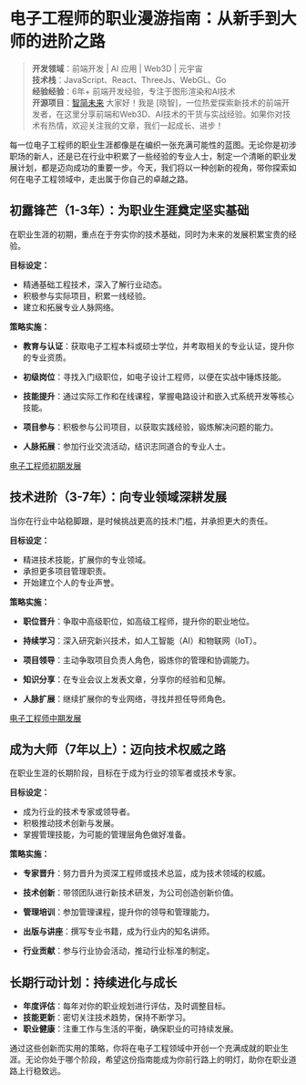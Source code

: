 
# 电子工程师的职业漫游指南：从新手到大师的进阶之路

> **开发领域**：前端开发 | AI 应用 | Web3D | 元宇宙  
> **技术栈**：JavaScript、React、ThreeJs、WebGL、Go  
> **经验经验**：6年+ 前端开发经验，专注于图形渲染和AI技术  
> **开源项目**：[智简未来](aint.top) 
> 大家好！我是 [晓智]，一位热爱探索新技术的前端开发者，在这里分享前端和Web3D、AI技术的干货与实战经验。如果你对技术有热情，欢迎关注我的文章，我们一起成长、进步！


每一位电子工程师的职业生涯都像是在编织一张充满可能性的蓝图。无论你是初涉职场的新人，还是已在行业中积累了一些经验的专业人士，制定一个清晰的职业发展计划，都是迈向成功的重要一步。今天，我们将以一种创新的视角，带你探索如何在电子工程领域中，走出属于你自己的卓越之路。

## 初露锋芒（1-3年）：为职业生涯奠定坚实基础

在职业生涯的初期，重点在于夯实你的技术基础，同时为未来的发展积累宝贵的经验。

**目标设定：**

- 精通基础工程技术，深入了解行业动态。
- 积极参与实际项目，积累一线经验。
- 建立和拓展专业人脉网络。

**策略实施：**

- **教育与认证**：获取电子工程本科或硕士学位，并考取相关的专业认证，提升你的专业资质。
  
- **初级岗位**：寻找入门级职位，如电子设计工程师，以便在实战中锤炼技能。

- **技能提升**：通过实际工作和在线课程，掌握电路设计和嵌入式系统开发等核心技能。

- **项目参与**：积极参与公司项目，以获取实践经验，锻炼解决问题的能力。

- **人脉拓展**：参加行业交流活动，结识志同道合的专业人士。

[电子工程师初期发展](https://aint.top)

## 技术进阶（3-7年）：向专业领域深耕发展

当你在行业中站稳脚跟，是时候挑战更高的技术门槛，并承担更大的责任。

**目标设定：**

- 精进技术技能，扩展你的专业领域。
- 承担更多项目管理职责。
- 开始建立个人的专业声誉。

**策略实施：**

- **职位晋升**：争取中高级职位，如高级工程师，提升你的职业地位。

- **持续学习**：深入研究新兴技术，如人工智能（AI）和物联网（IoT）。

- **项目领导**：主动争取项目负责人角色，锻炼你的管理和协调能力。

- **知识分享**：在专业会议上发表文章，分享你的经验和见解。

- **人脉扩展**：继续扩展你的专业网络，寻找并担任导师角色。

[电子工程师中期发展](https://aint.top)

## 成为大师（7年以上）：迈向技术权威之路

在职业生涯的长期阶段，目标在于成为行业的领军者或技术专家。

**目标设定：**

- 成为行业的技术专家或领导者。
- 积极推动技术创新与发展。
- 掌握管理技能，为可能的管理层角色做好准备。

**策略实施：**

- **专家晋升**：努力晋升为资深工程师或技术总监，成为技术领域的权威。

- **技术创新**：带领团队进行新技术研发，为公司创造创新价值。

- **管理培训**：参加管理课程，提升你的领导和管理能力。

- **出版与讲座**：撰写专业书籍，成为行业内的知名讲师。

- **行业贡献**：参与行业协会活动，推动行业标准的制定。


## 长期行动计划：持续进化与成长

- **年度评估**：每年对你的职业规划进行评估，及时调整目标。
- **技能更新**：密切关注技术趋势，保持不断学习。
- **职业健康**：注重工作与生活的平衡，确保职业的可持续发展。

通过这些创新而实用的策略，你将在电子工程领域中开创一个充满成就的职业生涯。无论你处于哪个阶段，希望这份指南能成为你前行路上的明灯，助你在职业道路上行稳致远。
